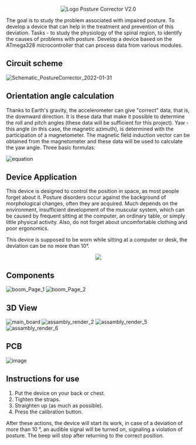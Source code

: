 <p align="center">
  <img src="https://user-images.githubusercontent.com/57411317/151821274-4164057d-ee9a-4b8c-9f87-2caa523602cf.png" alt="Logo Posture Corrector V2.0">
</p>
The goal is to study the problem associated with impaired posture. To develop a device that can help in the treatment and prevention of this deviation.
Tasks - to study the physiology of the spinal region, to identify the causes of problems with posture. Develop a device based on the ATmega328 microcontroller that can process data from various modules.

## Circuit scheme
![Schematic_PostureCorrector_2022-01-31](https://user-images.githubusercontent.com/57411317/151808925-d10869ab-f236-4f13-8ec3-32ef9dad5a52.png)

## Orientation angle calculation

Thanks to Earth's gravity, the accelerometer can give "correct" data, that is, the downward direction. It is these data that make it possible to determine the roll and pitch angles (these data will be sufficient for this project). Yaw - this angle (in this case, the magnetic azimuth), is determined with the participation of a magnetometer. The magnetic field induction vector can be obtained from the magnetometer and these data will be used to calculate the yaw angle. Three basic formulas:

![equation](https://user-images.githubusercontent.com/57411317/151813489-9f3156ac-654b-461b-907d-0aea02134e20.png)

## Device Application

This device is designed to control the position in space, as most people forget about it. Posture disorders occur against the background of morphological changes, often they are acquired. Much depends on the environment, insufficient development of the muscular system, which can be caused by frequent sitting at the computer, an ordinary table, or simply little physical activity. Also, do not forget about uncomfortable clothing and poor ergonomics.

This device is supposed to be worn while sitting at a computer or desk, the deviation can be no more than 10°.

<p align="center">
  <img src="https://user-images.githubusercontent.com/57411317/151813742-cf35b4f3-0e02-4dcb-92c4-6b049aadff54.png">
</p>

## Components

![boom_Page_1](https://user-images.githubusercontent.com/57411317/151819519-20cb87ad-2316-4ca7-8bb2-7b32472bcb46.png)
![boom_Page_2](https://user-images.githubusercontent.com/57411317/151819529-049f4372-b08c-48c4-b06c-d4da548a5426.png)

## 3D View


![main_board](https://user-images.githubusercontent.com/57411317/151819686-95333f95-5f06-433c-8dac-b4829655dc22.png)
![assambly_render_2](https://user-images.githubusercontent.com/57411317/151822067-ae28145c-6fc4-4fb8-a39e-9a56d30a36aa.png)
![assambly_render_5](https://user-images.githubusercontent.com/57411317/151855550-b3b05a46-ac99-49fb-b035-933625fe5e37.png)
![assambly_render_6](https://user-images.githubusercontent.com/57411317/151819796-45282091-4b44-4d28-bc96-e930ad322393.png)

## PCB

![image](https://user-images.githubusercontent.com/57411317/151821207-72773bba-7e33-42ce-b143-a2524433a713.png)

## Instructions for use

1. Put the device on your back or chest.
2. Tighten the straps.
3. Straighten up (as much as possible).
4. Press the calibration button.

After these actions, the device will start its work, in case of a deviation of more than 10 °, an audible signal will be turned on, signaling a violation of posture. The beep will stop after returning to the correct position.

